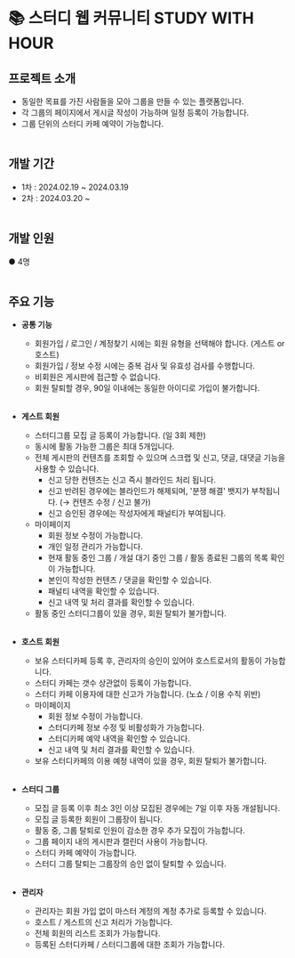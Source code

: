 # 📚 스터디 웹 커뮤니티 STUDY WITH HOUR

## 프로젝트 소개
- 동일한 목표를 가진 사람들을 모아 그룹을 만들 수 있는 플랫폼입니다.<br>
- 각 그룹의 페이지에서 게시글 작성이 가능하며 일정 등록이 가능합니다.<br>
- 그룹 단위의 스터디 카페 예약이 가능합니다.<br><br>

## 개발 기간
- 1차 : 2024.02.19 ~ 2024.03.19<br>
- 2차 : 2024.03.20 ~ <br><br>

## 개발 인원
● 4명<br><br>

## 주요 기능
- **공통 기능**
  - 회원가입 / 로그인 / 계정찾기 시에는 회원 유형을 선택해야 합니다. (게스트 or 호스트)<br>
  - 회원가입 / 정보 수정 시에는 중복 검사 및 유효성 검사를 수행합니다. <br>
  - 비회원은 게시판에 접근할 수 없습니다. <br>
  - 회원 탈퇴할 경우, 90일 이내에는 동일한 아이디로 가입이 불가합니다. <br><br>
    
- **게스트 회원**
  - 스터디그룹 모집 글 등록이 가능합니다. (일 3회 제한)<br>
  - 동시에 활동 가능한 그룹은 최대 5개입니다.<br>
  - 전체 게시판의 컨텐츠를 조회할 수 있으며 스크랩 및 신고, 댓글, 대댓글 기능을 사용할 수 있습니다.<br>
    - 신고 당한 컨텐츠는 신고 즉시 블라인드 처리 됩니다.<br>
    - 신고 반려된 경우에는 블라인드가 해제되며, '분쟁 해결' 뱃지가 부착됩니다. (→ 컨텐츠 수정 / 신고 불가)<br>
    - 신고 승인된 경우에는 작성자에게 패널티가 부여됩니다.<br>
  - 마이페이지<br>
    - 회원 정보 수정이 가능합니다.<br>
    - 개인 일정 관리가 가능합니다.<br>
    - 현재 활동 중인 그룹 / 개설 대기 중인 그룹 / 활동 종료된 그룹의 목록 확인이 가능합니다. <br>
    - 본인이 작성한 컨텐츠 / 댓글을 확인할 수 있습니다. <br>
    - 패널티 내역을 확인할 수 있습니다. <br>
    - 신고 내역 및 처리 결과를 확인할 수 있습니다. <br>
  - 활동 중인 스터디그룹이 있을 경우, 회원 탈퇴가 불가합니다. <br><br>

- **호스트 회원**
  - 보유 스터디카페 등록 후, 관리자의 승인이 있어야 호스트로서의 활동이 가능합니다. <br>
  - 스터디 카페는 갯수 상관없이 등록이 가능합니다. <br>
  - 스터디 카페 이용자에 대한 신고가 가능합니다. (노쇼 / 이용 수칙 위반) <br>
  - 마이페이지<br>
    - 회원 정보 수정이 가능합니다. <br>
    - 스터디카페 정보 수정 및 비활성화가 가능합니다. <br>
    - 스터디카페 예약 내역을 확인할 수 있습니다. <br>
    - 신고 내역 및 처리 결과를 확인할 수 있습니다. <br>
  - 보유 스터디카페의 이용 예정 내역이 있을 경우, 회원 탈퇴가 불가합니다. <br><br>

- **스터디 그룹**
  - 모집 글 등록 이후 최소 3인 이상 모집된 경우에는 7일 이후 자동 개설됩니다.<br>
  - 모집 글 등록한 회원이 그룹장이 됩니다.<br>
  - 활동 중, 그룹 탈퇴로 인원이 감소한 경우 추가 모집이 가능합니다.<br>
  - 그룹 페이지 내의 게시판과 캘린더 사용이 가능합니다.<br>
  - 스터디 카페 예약이 가능합니다.<br>
  - 스터디 그룹 탈퇴는 그룹장의 승인 없이 탈퇴할 수 있습니다.<br><br>
   
- **관리자**
  - 관리자는 회원 가입 없이 마스터 계정의 계정 추가로 등록할 수 있습니다.<br>
  - 호스트 / 게스트의 신고 처리가 가능합니다.<br>
  - 전체 회원의 리스트 조회가 가능합니다.<br>
  - 등록된 스터디카페 / 스터디그룹에 대한 조회가 가능합니다.<br><br>


